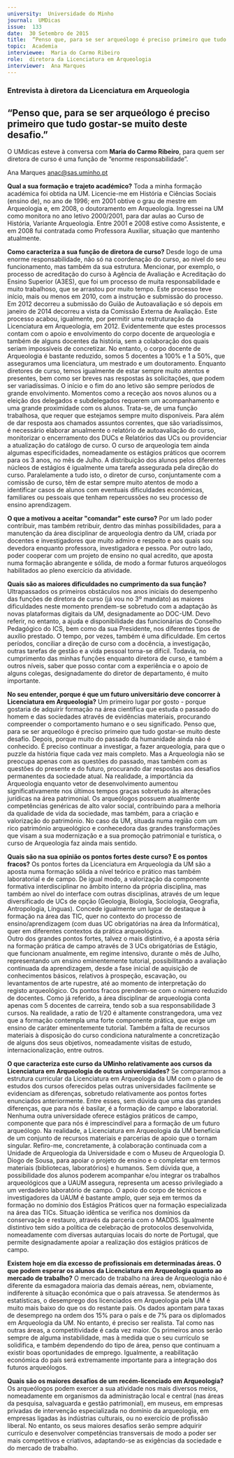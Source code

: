 ```yaml
---
university:  Universidade do Minho
journal:  UMDicas
issue:  133
date:  30 Setembro de 2015
title:  “Penso que, para se ser arqueólogo é preciso primeiro que tudo gostar-se muito deste desafio.”
topic:  Academia
interviewee:  Maria do Carmo Ribeiro
role:  diretora da Licenciatura em Arqueologia
interviewer:  Ana Marques
---
```

 

### Entrevista à diretora da Licenciatura em Arqueologia 

## “Penso que, para se ser arqueólogo é preciso primeiro que tudo gostar-se muito deste desafio.”

O UMdicas esteve à conversa com **Maria do Carmo Ribeiro**, para quem ser diretora de curso é uma função de “enorme responsabilidade”.

Ana Marques 
anac@sas.uminho.pt 

**Qual a sua formação e trajeto académico?**
Toda a minha formação académica foi obtida na UM. Licencie-me em História e Ciências Sociais (ensino de), no ano de 1996; em 2001 obtive o grau de mestre em Arqueologia e, em 2008, o doutoramento em Arqueologia.
Ingressei na UM como monitora no ano letivo 2000/2001, para dar aulas ao Curso de História, Variante Arqueologia. Entre 2001 e 2008 estive como Assistente, e em 2008 fui contratada como Professora Auxiliar, situação que mantenho atualmente.

**Como caracteriza a sua função de diretora de curso?**
Desde logo de uma enorme responsabilidade, não só na coordenação do curso, ao nível do seu funcionamento, mas também da sua estrutura. Mencionar, por exemplo, o processo de acreditação do curso à Agência de Avaliação e Acreditação do Ensino Superior (A3ES), que foi um processo de muita responsabilidade e muito trabalhoso, que se arrastou por muito tempo. Este processo teve início, mais ou menos em 2010, com a instrução e submissão do processo. Em 2012 decorreu a submissão do Guião de Autoavaliação e só depois em janeiro de 2014 decorreu a vista da Comissão Externa de Avaliação. Este processo acabou, igualmente, por permitir uma restruturação da Licenciatura em Arqueologia, em 2012. Evidentemente que estes processos contam com o apoio e envolvimento do corpo docente de arqueologia e também de alguns docentes da história, sem a colaboração dos quais seriam impossíveis de concretizar. No entanto, o corpo docente de Arqueologia é bastante reduzido, somos 5 docentes a 100% e 1 a 50%, que asseguramos uma licenciatura, um mestrado e um doutoramento.
Enquanto diretores de curso, temos igualmente de estar sempre muito atentos e presentes, bem como ser breves nas respostas às solicitações, que podem ser variadíssimas.
O início e o fim do ano letivo são sempre períodos de grande envolvimento. Momentos como a receção aos novos alunos ou a eleição dos delegados e subdelegados requerem um acompanhamento e uma grande proximidade com os alunos.
Trata-se, de uma função trabalhosa, que requer que estejamos sempre muito disponíveis. Para além de dar resposta aos chamados assuntos correntes, que são variadíssimos, é necessário elaborar anualmente o relatório de autoavaliação do curso, monitorizar o encerramento dos DUCs e Relatórios das UCs ou providenciar a atualização do catálogo de curso.
O curso de arqueologia tem ainda algumas especificidades, nomeadamente os estágios práticos que ocorrem para os 3 anos, no mês de Julho. A distribuição dos alunos pelos diferentes núcleos de estágios é igualmente uma tarefa assegurada pela direção do curso.
Paralelamente a tudo isto, o diretor de curso, conjuntamente com a comissão de curso, têm de estar sempre muito atentos de modo a identificar casos de alunos com eventuais dificuldades económicas, familiares ou pessoais que tenham repercussões no seu processo de ensino aprendizagem.

**O que a motivou a aceitar "comandar" este curso?**
Por um lado poder contribuir, mas também retribuir, dentro das minhas possibilidades, para a manutenção da área disciplinar de arqueologia dentro da UM, criada por docentes e investigadores que muito admiro e respeito e aos quais sou devedora enquanto professora, investigadora e pessoa.
Por outro lado, poder cooperar com um projeto de ensino no qual acredito, que aposta numa formação abrangente e sólida, de modo a formar futuros arqueólogos habilitados ao pleno exercício da atividade.

**Quais são as maiores dificuldades no cumprimento da sua função?**
Ultrapassados os primeiros obstáculos nos anos iniciais do desempenho das funções de diretora de curso (já vou no 3º mandato) as maiores dificuldades neste momento prendem-se sobretudo com a adaptação às novas plataformas digitais da UM, designadamente ao DOC-UM. Devo referir, no entanto, a ajuda e disponibilidade das funcionárias do Conselho Pedagógico do ICS, bem como da sua Presidente, nos diferentes tipos de auxílio prestado.
O tempo, por vezes, também é uma dificuldade. Em certos períodos, conciliar a direção de curso com a docência, a investigação, outras tarefas de gestão e a vida pessoal torna-se difícil. Todavia, no cumprimento das minhas funções enquanto diretora de curso, e também a outros níveis, saber que posso contar com a experiência e o apoio de alguns colegas, designadamente do diretor de departamento, é muito importante.

**No seu entender, porque é que um futuro universitário deve concorrer à Licenciatura em Arqueologia?**
Um primeiro lugar por gosto - porque gostaria de adquirir formação na área científica que estuda o passado do homem e das sociedades através de evidências materiais, procurando compreender o comportamento humano e o seu significado. Penso que, para se ser arqueólogo é preciso primeiro que tudo gostar-se muito deste desafio. Depois, porque muito do passado da humanidade ainda não é conhecido. É preciso continuar a investigar, a fazer arqueologia, para que o puzzle da história fique cada vez mais completo. Mas a Arqueologia não se preocupa apenas com as questões do passado, mas também com as questões do presente e do futuro, procurando dar respostas aos desafios permanentes da sociedade atual. Na realidade, a importância da Arqueologia enquanto vetor de desenvolvimento aumentou significativamente nos últimos tempos graças sobretudo às alterações jurídicas na área patrimonial. Os arqueólogos possuem atualmente competências genéricas de alto valor social, contribuindo para a melhoria da qualidade de vida da sociedade, mas também, para a criação e valorização do património. No caso da UM, situada numa região com um rico património arqueológico e conhecedora das grandes transformações que visam a sua modernização e a sua promoção patrimonial e turística, o curso de Arqueologia faz ainda mais sentido.

**Quais são na sua opinião os pontos fortes deste curso? E os pontos fracos?**
Os pontos fortes da Licenciatura em Arqueologia da UM são a aposta numa formação sólida a nível teórico e prático mas também laboratorial e de campo. 
De igual modo, a valorização da componente formativa interdisciplinar no âmbito interno da própria disciplina, mas também ao nível do interface com outras disciplinas, através de um leque diversificado de UCs de opção (Geologia, Biologia, Sociologia, Geografia, Antropologia, Línguas).
Concede igualmente um lugar de destaque à formação na área das TIC, quer no contexto do processo de ensino/aprendizagem (com duas UC obrigatórias na área da Informática), quer em diferentes contextos da prática arqueológica.  
Outro dos grandes pontos fortes, talvez o mais distintivo, é a aposta séria na formação prática de campo através de 3 UCs obrigatórias de Estágio, que funcionam anualmente, em regime intensivo, durante o mês de Julho, representando um ensino eminentemente tutorial, possibilitando a avaliação continuada da aprendizagem, desde a fase inicial de aquisição de conhecimentos básicos, relativos à prospeção, escavação, ou levantamentos de arte rupestre, até ao momento de interpretação do registo arqueológico.
Os pontos fracos prendem-se com o número reduzido de docentes. Como já referido, a área disciplinar de arqueologia conta apenas com 5 docentes de carreira, tendo sob a sua responsabilidade 3 cursos. 
Na realidade, a ratio de 1/20 é altamente constrangedora, uma vez que a formação contempla uma forte componente prática, que exige um ensino de caráter eminentemente tutorial. 
Também a falta de recursos materiais à disposição do curso condiciona naturalmente a concretização de alguns dos seus objetivos, nomeadamente visitas de estudo, internacionalização, entre outros.

**O que caracteriza este curso da UMinho relativamente aos cursos da Licenciatura em Arqueologia de outras universidades?**
Se compararmos a estrutura curricular da Licenciatura em Arqueologia da UM com o plano de estudos dos cursos oferecidos pelas outras universidades facilmente se evidenciam as diferenças, sobretudo relativamente aos pontos fortes enunciados anteriormente. 
Entre esses, sem dúvida que uma das grandes diferenças, que para nós é basilar, é a formação de campo e laboratorial. Nenhuma outra universidade oferece estágios práticos de campo, componente que para nós é imprescindível para a formação de um futuro arqueólogo.
Na realidade, a Licenciatura em Arqueologia da UM beneficia de um conjunto de recursos materiais e parcerias de apoio que o tornam singular. Refiro-me, concretamente, à colaboração continuada com a Unidade de Arqueologia da Universidade e com o Museu de Arqueologia D. Diogo de Sousa, para apoiar o projeto de ensino e o completar em termos materiais (bibliotecas, laboratórios) e humanos. 
Sem dúvida que, a possibilidade dos alunos poderem acompanhar e/ou integrar os trabalhos arqueológicos que a UAUM assegura, representa um acesso privilegiado a um verdadeiro laboratório de campo. 
O apoio do corpo de técnicos e investigadores da UAUM é bastante amplo, quer seja em termos da formação no domínio dos Estágios Práticos quer na formação especializada na área das TICs. 
Situação idêntica se verifica nos domínios da conservação e restauro, através da parceria com o MADDS. 
Igualmente distintivo tem sido a política de celebração de protocolos desenvolvida, nomeadamente com diversas autarquias locais do norte de Portugal, que permite designadamente apoiar a realização dos estágios práticos de campo.

**Existem hoje em dia excesso de profissionais em determinadas áreas. O que podem esperar os alunos da Licenciatura em Arqueologia quanto ao mercado de trabalho?**
O mercado de trabalho na área de Arqueologia não é diferente da esmagadora maioria das demais aéreas, nem, obviamente, indiferente à situação económica que o país atravessa.
Se atendermos às estatísticas, o desemprego dos licenciados em Arqueologia pela UM é muito mais baixo do que os do restante país. Os dados apontam para taxas de desemprego na ordem dos 15% para o país e de 7% para os diplomados em Arqueologia da UM. 
No entanto, é preciso ser realista. Tal como nas outras áreas, a competitividade é cada vez maior. Os primeiros anos serão sempre de alguma instabilidade, mas à medida que o seu currículo se solidifica, e também dependendo do tipo de área, penso que continuam a existir boas oportunidades de emprego. 
Igualmente, a reabilitação económica do país será extremamente importante para a integração dos futuros arqueólogos.

**Quais são os maiores desafios de um recém-licenciado em Arqueologia?**  
Os arqueólogos podem exercer a sua atividade nos mais diversos meios, nomeadamente em organismos da administração local e central (nas áreas da pesquisa, salvaguarda e gestão patrimonial), em museus, em empresas privadas de intervenção especializada no domínio da arqueologia, em empresas ligadas às indústrias culturais, ou no exercício de profissão liberal.
No entanto, os seus maiores desafios serão sempre adquirir currículo e desenvolver competências transversais de modo a poder ser mais competitivos e criativos, adaptando-se as exigências da sociedade e do mercado de trabalho.

